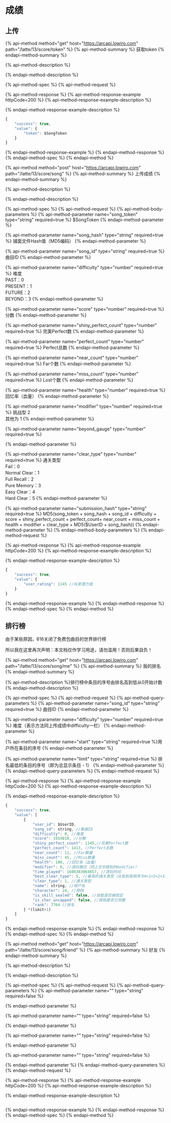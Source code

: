 # 成绩

## 上传

{% api-method method="get" host="https://arcapi.lowiro.com" path="/latte/13/score/token" %}
{% api-method-summary %}
 获取token
{% endapi-method-summary %}

{% api-method-description %}

{% endapi-method-description %}

{% api-method-spec %}
{% api-method-request %}

{% api-method-response %}
{% api-method-response-example httpCode=200 %}
{% api-method-response-example-description %}

{% endapi-method-response-example-description %}

```javascript
{
    "success": true,
    "value": {
        "token": $SongToken
    }
}
```
{% endapi-method-response-example %}
{% endapi-method-response %}
{% endapi-method-spec %}
{% endapi-method %}

{% api-method method="post" host="https://arcapi.lowiro.com" path="/latte/13/score/song" %}
{% api-method-summary %}
​上传成绩
{% endapi-method-summary %}

{% api-method-description %}

{% endapi-method-description %}

{% api-method-spec %}
{% api-method-request %}
{% api-method-body-parameters %}
{% api-method-parameter name="song\_token" type="string" required=true %}
$SongToken
{% endapi-method-parameter %}

{% api-method-parameter name="song\_hash" type="string" required=true %}
​铺面文件Hash值（MD5编码）
{% endapi-method-parameter %}

{% api-method-parameter name="song\_id" type="string" required=true %}
​曲目ID
{% endapi-method-parameter %}

{% api-method-parameter name="difficulty" type="number" required=true %}
​难度  
PAST：0  
PRESENT：1  
FUTURE：2  
BEYOND：3
{% endapi-method-parameter %}

{% api-method-parameter name="score" type="number" required=true %}
​分数
{% endapi-method-parameter %}

{% api-method-parameter name="shiny\_perfect\_count" type="number" required=true %}
​完美Perfect数
{% endapi-method-parameter %}

{% api-method-parameter name="perfect\_count" type="number" required=true %}
​Perfect总数
{% endapi-method-parameter %}

{% api-method-parameter name="near\_count" type="number" required=true %}
​Far个数
{% endapi-method-parameter %}

{% api-method-parameter name="miss\_count" type="number" required=true %}
​Lost个数
{% endapi-method-parameter %}

{% api-method-parameter name="health" type="number" required=true %}
​回忆率（血量）
{% endapi-method-parameter %}

{% api-method-parameter name="modifier" type="number" required=true %}
挑战型 2  
其他为 1
{% endapi-method-parameter %}

{% api-method-parameter name="beyond\_gauge" type="number" required=true %}

{% endapi-method-parameter %}

{% api-method-parameter name="clear\_type" type="number" required=true %}
​通关类型  
Fail：0  
Normal Clear：1  
Full Recall：2  
Pure Memory：3  
Easy Clear：4  
Hard Clear：5
{% endapi-method-parameter %}

{% api-method-parameter name="submission\_hash" type="string" required=true %}
​MD5\(song\_token  + song\_hash + song\_id + difficulty + score + shiny\_perfect\_count + perfect\_count+ near\_count + miss\_count + health + modifier + clear\_type + MD5\($UserID + song\_hash\)\)
{% endapi-method-parameter %}
{% endapi-method-body-parameters %}
{% endapi-method-request %}

{% api-method-response %}
{% api-method-response-example httpCode=200 %}
{% api-method-response-example-description %}

{% endapi-method-response-example-description %}

```javascript
{
    "success": true,
    "value": {
        "user_rating": 1145 //玩家潜力值
    }
}
```
{% endapi-method-response-example %}
{% endapi-method-response %}
{% endapi-method-spec %}
{% endapi-method %}

## 排行榜

由于某些原因，616关闭了免费包曲目的世界排行榜

所以我在这里再次声明：本文档仅作学习用途，请勿滥用！否则后果自负！

{% api-method method="get" host="https://arcapi.lowiro.com" path="/latte/13/score/song/me" %}
{% api-method-summary %}
 我的排名
{% endapi-method-summary %}

{% api-method-description %}
​排行榜中条目的序号由排名高到低从0开始计数
{% endapi-method-description %}

{% api-method-spec %}
{% api-method-request %}
{% api-method-query-parameters %}
{% api-method-parameter name="song\_id" type="string" required=true %}
​曲目ID
{% endapi-method-parameter %}

{% api-method-parameter name="difficulty" type="number" required=true %}
​难度（表示方法同上传成绩中difficulty一栏）
{% endapi-method-parameter %}

{% api-method-parameter name="start" type="string" required=true %}
​用户所在条目的序号
{% endapi-method-parameter %}

{% api-method-parameter name="limit" type="string" required=true %}
排名最低的条目的序号（​即为总显示条目 - 1）
{% endapi-method-parameter %}
{% endapi-method-query-parameters %}
{% endapi-method-request %}

{% api-method-response %}
{% api-method-response-example httpCode=200 %}
{% api-method-response-example-description %}

{% endapi-method-response-example-description %}

```javascript
{
    "success": true,
    "value": [
        {
            "user_id": $UserID,
            "song_id": string, //歌曲ID
            "difficulty": 0, //难度
            "score": 1919810, //分数
            "shiny_perfect_count": 1145,//完美Perfect数
            "perfect_count": 1413, //Perfect总数
            "near_count": 11, //Far数量
            "miss_count": 45, //Miss数量
            "health": 100, //回忆率（血量）
            "modifier": 0, //游玩模式（同上文中提到的modifier）
            "time_played": 1608383064657, //游玩时间
            "best_clear_type": 5, //最高的通关类型（从低到高排序为4<1<5<2<3）
            "clear_type": 1, //通关类型
            "name": string, //用户名
            "character": 24, //搭档
            "is_skill_sealed": false, //技能是否被锁定
            "is_char_uncapped": false, //搭档是否已觉醒
            "rank": 7764 //排名
        } *(limit+1)
    ]
}
```
{% endapi-method-response-example %}
{% endapi-method-response %}
{% endapi-method-spec %}
{% endapi-method %}

{% api-method method="get" host="https://arcapi.lowiro.com" path="/latte/13/score/song/friend" %}
{% api-method-summary %}
​好友
{% endapi-method-summary %}

{% api-method-description %}

{% endapi-method-description %}

{% api-method-spec %}
{% api-method-request %}
{% api-method-query-parameters %}
{% api-method-parameter name="" type="string" required=false %}

{% endapi-method-parameter %}

{% api-method-parameter name="" type="string" required=false %}

{% endapi-method-parameter %}

{% api-method-parameter name="" type="string" required=false %}

{% endapi-method-parameter %}

{% api-method-parameter name="" type="string" required=false %}

{% endapi-method-parameter %}
{% endapi-method-query-parameters %}
{% endapi-method-request %}

{% api-method-response %}
{% api-method-response-example httpCode=200 %}
{% api-method-response-example-description %}

{% endapi-method-response-example-description %}

```

```
{% endapi-method-response-example %}
{% endapi-method-response %}
{% endapi-method-spec %}
{% endapi-method %}


